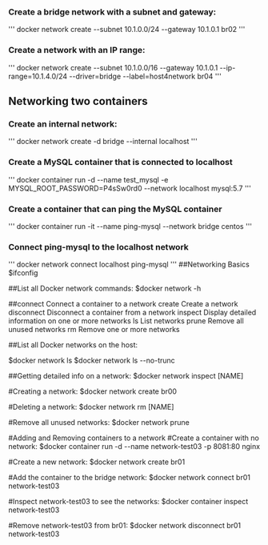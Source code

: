 ### Create a bridge network with a subnet and gateway:
'''
docker network create --subnet 10.1.0.0/24 --gateway 10.1.0.1 br02
'''

### Create a network with an IP range:
'''
docker network create --subnet 10.1.0.0/16 --gateway 10.1.0.1 --ip-range=10.1.4.0/24 --driver=bridge --label=host4network br04
'''

## Networking two containers

### Create an internal network:
'''
docker network create -d bridge --internal localhost
'''

### Create a MySQL container that is connected to localhost
'''
docker container run -d --name test_mysql -e MYSQL_ROOT_PASSWORD=P4sSw0rd0 --network localhost mysql:5.7
'''

### Create a container that can ping the MySQL container
'''
docker container run -it --name ping-mysql --network bridge centos
'''

### Connect ping-mysql to the localhost network
'''
docker network connect localhost ping-mysql
'''
##Networking Basics
$ifconfig

##List all Docker network commands:
$docker network -h

##connect Connect a container to a network create Create a network disconnect Disconnect a container from a network inspect Display detailed information on one or more networks ls List networks prune Remove all unused networks rm Remove one or more networks

##List all Docker networks on the host:

$docker network ls
$docker network ls --no-trunc

##Getting detailed info on a network:
$docker network inspect [NAME]

#Creating a network:
$docker network create br00

#Deleting a network:
$docker network rm [NAME]

#Remove all unused networks:
$docker network prune

#Adding and Removing containers to a network
#Create a container with no network:
$docker container run -d --name network-test03 -p 8081:80 nginx

#Create a new network:
$docker network create br01

#Add the container to the bridge network:
$docker network connect br01 network-test03

#Inspect network-test03 to see the networks:
$docker container inspect network-test03

#Remove network-test03 from br01:
$docker network disconnect br01 network-test03
